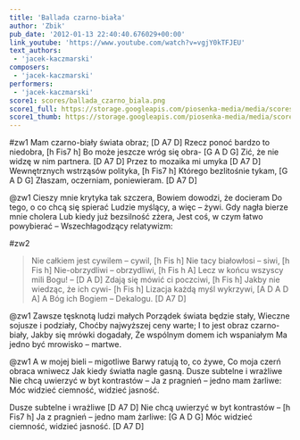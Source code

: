 ```yaml
---
title: 'Ballada czarno-biała'
author: 'Zbik'
pub_date: '2012-01-13 22:40:40.676029+00:00'
link_youtube: 'https://www.youtube.com/watch?v=vgjY0kTFJEU'
text_authors:
 - 'jacek-kaczmarski'
composers:
 - 'jacek-kaczmarski'
performers:
 - 'jacek-kaczmarski'
score1: scores/ballada_czarno_biala.png
score1_full: https://storage.googleapis.com/piosenka-media/media/scores/ballada_czarno_biala.png
score1_thumb: https://storage.googleapis.com/piosenka-media/media/scores/ballada_czarno_biala.png.180x0_q85_upscale.jpg
---
```


#zw1
Mam czarno-biały świata obraz; [D A7 D]
Rzecz ponoć bardzo to niedobra, [h Fis7 h]
Bo może jeszcze wróg się obra- [G A D G]
Zić, że nie widzę w nim partnera. [D A7 D]
Przez to mozaika mi umyka [D A7 D]
Wewnętrznych wstrząsów polityka, [h Fis7 h]
Którego bezlitośnie tykam, [G A D G]
Złaszam, oczerniam, poniewieram. [D A7 D]

@zw1
Cieszy mnie krytyka tak szczera,
Bowiem dowodzi, że docieram
Do tego, o co chcą się spierać
Ludzie myślący, a więc – żywi.
Gdy nagła bierze mnie cholera
Lub kiedy już bezsilność zżera,
Jest coś, w czym łatwo powybierać –
Wszechłagodzący relatywizm:

#zw2
>Nie całkiem jest cywilem – cywil, [h Fis h]
>Nie tacy białowłosi – siwi, [h Fis h]
>Nie-obrzydliwi – obrzydliwi, [h Fis h  A]
>Lecz w końcu wszyscy mili Bogu! – [D A D]
>Zdają się mówić ci poczciwi, [h Fis h]
>Jakby nie wiedząc, że ich cywi- [h Fis h]
>Lizacja każdą myśl wykrzywi, [A D A D A]
>A Bóg ich Bogiem – Dekalogu. [D A7 D]

@zw1
Zawsze tęsknotą ludzi małych
Porządek świata będzie stały,
Wieczne sojusze i podziały,
Choćby najwyższej ceny warte;
I to jest obraz czarno-biały,
Jakby się mrówki dogadały,
Że wspólnym domem ich wspaniałym
Ma jedno być mrowisko – martwe.

@zw1
A w mojej bieli – migotliwe
Barwy ratują to, co żywe,
Co moja czerń obraca wniwecz
Jak kiedy światła nagle gasną.
Dusze subtelne i wrażliwe
Nie chcą uwierzyć w byt kontrastów –
Ja z pragnień – jedno mam żarliwe:
Móc widzieć ciemność, widzieć jasność.

Dusze subtelne i wrażliwe [D A7 D]
Nie chcą uwierzyć w byt kontrastów – [h Fis7 h]
Ja z pragnień – jedno mam żarliwe: [G A D G]
Móc widzieć ciemność, widzieć jasność. [D A7 D]